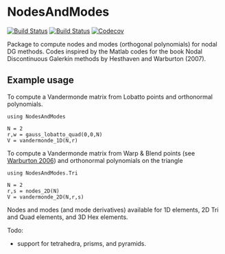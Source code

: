 # NodesAndModes
[![Build Status](https://travis-ci.com/jlchan/NodesAndModes.jl.svg?branch=master)](https://travis-ci.com/jlchan/NodesAndModes.jl)
[![Build Status](https://ci.appveyor.com/api/projects/status/github/jlchan/NodesAndModes.jl?svg=true)](https://ci.appveyor.com/project/jlchan/NodesAndModes-jl)
[![Codecov](https://codecov.io/gh/jlchan/NodesAndModes.jl/branch/master/graph/badge.svg)](https://codecov.io/gh/jlchan/NodesAndModes.jl)

Package to compute nodes and modes (orthogonal polynomials) for nodal DG methods. Codes inspired by the Matlab codes for the book Nodal Discontinuous Galerkin methods by Hesthaven and Warburton (2007). 

## Example usage

To compute a Vandermonde matrix from Lobatto points and orthonormal polynomials.
```
using NodesAndModes

N = 2
r,w = gauss_lobatto_quad(0,0,N)
V = vandermonde_1D(N,r)
```

To compute a Vandermonde matrix from Warp & Blend points (see [Warburton 2006](http://dx.doi.org/10.1007/s10665-006-9086-6)) and orthonormal polynomials on the triangle
```
using NodesAndModes.Tri

N = 2
r,s = nodes_2D(N)
V = vandermonde_2D(N,r,s)
```

Nodes and modes (and mode derivatives) available for 1D elements, 2D Tri and Quad elements, and 3D Hex elements. 

Todo: 
- support for tetrahedra, prisms, and pyramids. 
